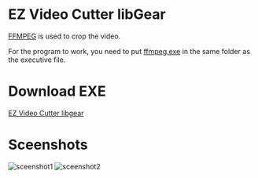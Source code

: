 # EZ Video Cutter libGear
[FFMPEG](https://www.ffmpeg.org/) is used to crop the video.

For the program to work, you need to put [ffmpeg.exe](https://ffmpeg.zeranoe.com/builds/) in the same folder as the executive file.
# Download EXE
[EZ Video Cutter libgear](https://github.com/libgear/ezVideoCutter/releases/tag/beta)
# Sceenshots
![sceenshot1](http://shaso.libgear.ru/41_CutVideo_19-12-16_21-07-26.png)
![sceenshot2](http://shaso.libgear.ru/44_CutVideo_19-12-17_21-08-30.png)
